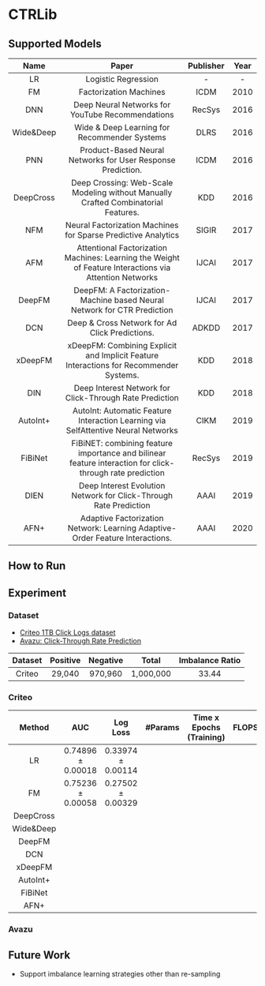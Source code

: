 # CTRLib

## Supported Models

 |    Name   |                                                   Paper                                                  | Publisher | Year |
|:---------:|:--------------------------------------------------------------------------------------------------------:|:---------:|:----:|
|     LR    |                                            Logistic Regression                                           |     -     |   -  |
|     FM    |                                          Factorization Machines                                          |    ICDM   | 2010 |
|    DNN    |                             Deep Neural Networks for YouTube Recommendations                             |   RecSys  | 2016 |
| Wide&Deep |                               Wide & Deep Learning for Recommender Systems                               |    DLRS   | 2016 |
|    PNN    |                        Product-Based Neural Networks for User Response Prediction.                       |    ICDM   | 2016 |
| DeepCross |            Deep Crossing: Web-Scale Modeling without Manually Crafted Combinatorial Features.            |    KDD    | 2016 |
|    NFM    |                       Neural Factorization Machines for Sparse Predictive Analytics                      |   SIGIR   | 2017 |
|    AFM    |  Attentional Factorization Machines: Learning the Weight of Feature Interactions via Attention Networks  |   IJCAI   | 2017 |
|   DeepFM  |                  DeepFM: A Factorization-Machine based Neural Network for CTR Prediction                 |   IJCAI   | 2017 |
|    DCN    |                              Deep & Cross Network for Ad Click Predictions.                              |   ADKDD   | 2017 |
|  xDeepFM  |          xDeepFM: Combining Explicit and Implicit Feature Interactions for Recommender Systems.          |    KDD    | 2018 |
|    DIN    |                          Deep Interest Network for Click-Through Rate Prediction                         |    KDD    | 2018 |
|  AutoInt+ |             AutoInt: Automatic Feature Interaction Learning via SelfAttentive Neural Networks            |    CIKM   | 2019 |
|  FiBiNet  | FiBiNET: combining feature importance and bilinear feature interaction for click-through rate prediction |   RecSys  | 2019 |
|    DIEN   |                     Deep Interest Evolution Network for Click-Through Rate Prediction                    |   AAAI    | 2019 |
|    AFN+   |               Adaptive Factorization Network: Learning Adaptive-Order Feature Interactions.              |    AAAI   | 2020 | 

## How to Run



## Experiment
### Dataset
  * [Criteo 1TB Click Logs dataset](https://ailab.criteo.com/download-criteo-1tb-click-logs-dataset/)
   * [Avazu: Click-Through Rate Prediction](https://www.kaggle.com/c/avazu-ctr-prediction/data)

| Dataset | Positive | Negative| Total | Imbalance Ratio|
| :------:| :------: | :------:| :------:| :------:|
| Criteo |  29,040 | 970,960 | 1,000,000| 33.44 |

### Criteo

|   Method  | AUC | Log Loss | #Params | Time x Epochs (Training) | FLOPS |
|:---------:|:---:|:--------:|:-------:|:------------------------:|:-----:|
|     LR    |  0.74896 &pm; 0.00018   |    0.33974 &pm; 0.00114      |         |                          |       |
|     FM    |  0.75236 &pm; 0.00058   |     0.27502 &pm; 0.00329     |         |                          |       |
| DeepCross |     |          |         |                          |       |
| Wide&Deep |     |          |         |                          |       |
|   DeepFM  |     |          |         |                          |       |
|    DCN    |     |          |         |                          |       |
|  xDeepFM  |     |          |         |                          |       |
|  AutoInt+ |     |          |         |                          |       |
|  FiBiNet  |     |          |         |                          |       |
|    AFN+   |     |          |         |                          |       |

### Avazu


## Future Work

* Support imbalance learning strategies other than re-sampling
